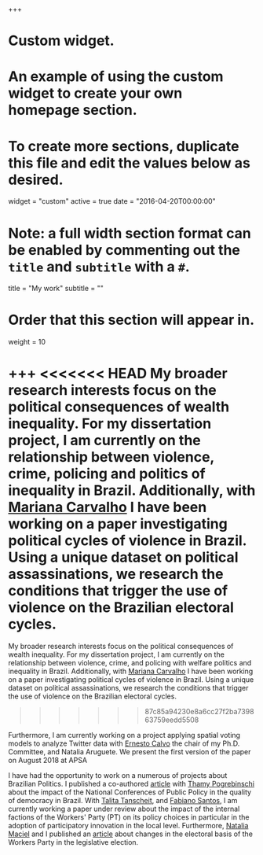 +++
# Custom widget.
# An example of using the custom widget to create your own homepage section.
# To create more sections, duplicate this file and edit the values below as desired.
widget = "custom"
active = true
date = "2016-04-20T00:00:00"

# Note: a full width section format can be enabled by commenting out the `title` and `subtitle` with a `#`.
title = "My work"
subtitle = ""

# Order that this section will appear in.
weight = 10

+++
<<<<<<< HEAD
My broader research interests focus on the political consequences of wealth inequality. For my dissertation project, I am currently on the relationship between violence, crime, policing and  politics of inequality in Brazil. Additionally, with [Mariana Carvalho](http://www.maricarvalho.com/)  I have been working on a paper investigating political cycles of violence in Brazil.  Using a unique dataset on political assassinations, we research the conditions that trigger the use of violence on the Brazilian electoral cycles. 
=======
My broader research interests focus on the political consequences of wealth inequality. For my dissertation project, I am currently on the relationship between violence, crime, and policing with welfare politics and inequality in Brazil. Additionally, with [Mariana Carvalho](http://www.maricarvalho.com/)  I have been working on a paper investigating political cycles of violence in Brazil.  Using a unique dataset on political assassinations, we research the conditions that trigger the use of violence on the Brazilian electoral cycles. 
>>>>>>> 87c85a94230e8a6cc27f2ba739863759eedd5508

Furthermore, I am currently working on a project applying spatial voting models to analyze Twitter data with  [Ernesto Calvo](http://gvptsites.umd.edu/calvo/) the chair of my Ph.D. Committee, and Natalia Aruguete. We present the first version of the paper on August 2018 at APSA

I have had the opportunity to work on a numerous of projects about Brazilian Politics. I published a co-authored [article](http://www.scielo.br/pdf/dados/v60n1/0011-5258-dados-60-1-0007.pdf) with [Thamy Pogrebinschi](https://thamypogrebinschi.org/) about the impact of the National Conferences of Public Policy in the quality of democracy in Brazil. With [Talita Tanscheit](http://buscatextual.cnpq.br/buscatextual/visualizacv.do?id=K4451567H6), and [Fabiano Santos](http://buscatextual.cnpq.br/buscatextual/visualizacv.do?id=K4782116Z3), I am currently working a paper under review about the impact of the internal factions of the Workers' Party (PT) on its policy choices in particular in the adoption of participatory innovation in the local level. Furthermore,  [Natalia Maciel](http://buscatextual.cnpq.br/buscatextual/visualizacv.do?id=K4219233E9) and I published an [article](http://www.scielo.br/pdf/op/v23n1/1807-0191-op-23-1-0096.pdf) about changes in the electoral basis of the Workers Party in the legislative election. 


